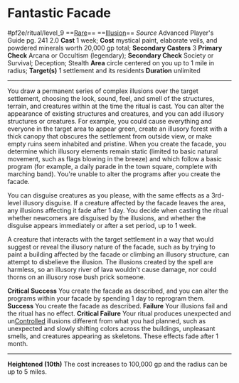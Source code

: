 # Fantastic Facade
#pf2e/ritual/level_9
==[Rare](rules/traits/rare.md)== ==[Illusion](rules/traits/illusion.md)==
*Source* Advanced Player's Guide pg. 241 2.0
**Cast** 1 week; **Cost** mystical paint, elaborate veils, and powdered minerals worth 20,000 gp total; **Secondary Casters** 3
**Primary Check** Arcana or Occultism (legendary); **Secondary Check** Society or Survival; Deception; Stealth
**Area** circle centered on you up to 1 mile in radius; **Target(s)** 1 settlement and its residents
**Duration** unlimited

---
You draw a permanent series of complex illusions over the target settlement, choosing the look, sound, feel, and smell of the structures, terrain, and creatures within at the time the ritual is cast. You can alter the appearance of existing structures and creatures, and you can add illusory structures or creatures. For example, you could cause everything and everyone in the target area to appear green, create an illusory forest with a thick canopy that obscures the settlement from outside view, or make empty ruins seem inhabited and pristine. When you create the facade, you determine which illusory elements remain static (limited to basic natural movement, such as flags blowing in the breeze) and which follow a basic program (for example, a daily parade in the town square, complete with marching band). You're unable to alter the programs after you create the facade.

You can disguise creatures as you please, with the same effects as a 3rd-level illusory disguise. If a creature affected by the facade leaves the area, any illusions affecting it fade after 1 day. You decide when casting the ritual whether newcomers are disguised by the illusions, and whether the disguise appears immediately or after a set period, up to 1 week.

A creature that interacts with the target settlement in a way that would suggest or reveal the illusory nature of the facade, such as by trying to paint a building affected by the facade or climbing an illusory structure, can attempt to disbelieve the illusion. The illusions created by the spell are harmless, so an illusory river of lava wouldn't cause damage, nor could thorns on an illusory rose bush prick someone.

**Critical Success** You create the facade as described, and you can alter the programs within your facade by spending 1 day to reprogram them.
**Success** You create the facade as described.
**Failure** Your illusions fail and the ritual has no effect.
**Critical Failure** Your ritual produces unexpected and un[Controlled](rulesrules../Conditions/Controlled.md) illusions different from what you had planned, such as unexpected and slowly shifting colors across the buildings, unpleasant smells, and creatures appearing as skeletons. These effects fade after 1 month.

<hr>

**Heightened (10th)** The cost increases to 100,000 gp and the radius can be up to 5 miles.